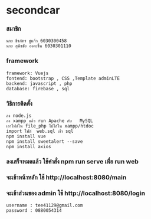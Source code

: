 # secondcar

### สมาชิก
```
นาย ธีรภัทร ชูแก้ว 6030300458
นาย สุพิชชัย องคะชื่น 6030301110
```
### framework
```
framework: Vuejs
fontend: bootstrap , CSS ,Template adminLTE 
backend: javascript , php
database: firebase , sql
```

### วิธีการติดตั้ง
```
ลง node.js
ลง xampp แล้ว run Apache กับ   MySQL
เอาไฟล์ใน file_php ไปใส่ใน xampp/htdoc
import ไฟล์  web.sql เข้า sql
npm install vue
npm install sweetalert --save
npm install axios
```

### ลงเสร็จหมดแล้ว ใช้คำสั่ง npm run serve เพื่อ  run web

### จะเข้าหน้าหลัก ใช้ http://localhost:8080/main

### จะเข้าส่วนของ admin ใช้ http://localhost:8080/login
```
username : tee41129@gmail.com
password : 0880054314
```

